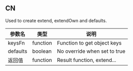 ## CN

Used to create extend, extendOwn and defaults.

|参数名|类型|说明|
|-----|----|---|
|keysFn  |function|Function to get object keys   |
|defaults|boolean |No override when set to true  |
|返回值  |function|Result function, extend...    |